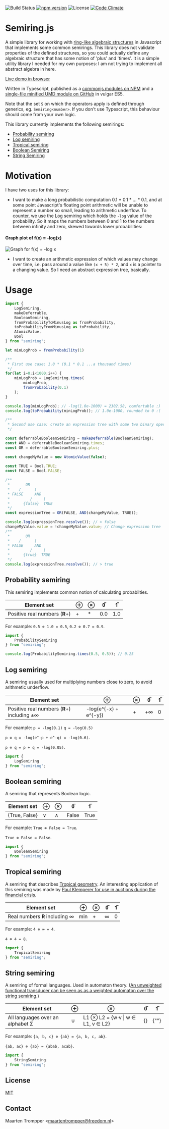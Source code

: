 ![Build Status](https://travis-ci.org/digitalheir/semiring-js.svg?branch=master)
[![npm version](https://badge.fury.io/js/semiring.svg)](https://www.npmjs.com/package/semiring)
![License](https://img.shields.io/npm/l/semiring.svg)
[![Code Climate](https://codeclimate.com/github/digitalheir/semiring-js/badges/gpa.svg)](https://codeclimate.com/github/digitalheir/bibliography-js)

# Semiring.js
A simple library for working with [ring-like algebraic structures](https://en.wikipedia.org/wiki/Semiring) in Javascript that implements some common semirings. This library does not validate properties of the defined structures, so you could actually define any algebraic structure that has some notion of 'plus' and 'times'. It is a simple utility library I needed for my own purposes: I am not trying to implement all abstract algebra in here.

[Live demo in browser](https://digitalheir.github.io/semiring-js)

Written in Typescript, published as a [commonjs modules on NPM](https://www.npmjs.com/package/semiring) and a [single-file minified UMD module on GitHub](https://github.com/digitalheir/semiring-js/releases) in vulgar ES5.

Note that the set `S` on which the operators apply is defined through generics, eg. `Semiring<number>`. If you don't use Typescript, this behaviour should come from your own logic.

This library currently implements the following semirings:

* [Probability semiring](#probability-semiring)
* [Log semiring](#log-semiring)
* [Tropical semiring](#tropical-semiring)
* [Boolean Semiring](#boolean-semiring)
* [String Semiring](#string-semiring)

# Motivation

I have two uses for this library:

* I want to make a long probabilistic computation 0.1 * 0.1 * ... * 0.1, and at some point Javascript's floating point arithmetic will be unable to represent a number so small, leading to arithmetic underflow. To counter, we use the Log semiring which holds the `-log` value of the probability. So it maps the numbers between 0 and 1 to the numbers between infinity and zero, skewed towards lower probabilities:
#### Graph plot of f(x) = -log(x)

![Graph for f(x) = -log x](https://user-images.githubusercontent.com/178797/200821928-991c99b7-572e-4322-9d58-13e412041e2a.png)

* I want to create an arithmetic expression of which values may change over time, i.e. pass around a value like `(x + 5) * 2`, and `x` is a pointer to a changing value. So I need an abstract expression tree, basically.

# Usage
````js
import {
    LogSemiring,
    makeDeferrable,
    BooleanSemiring,
    fromProbabilityToMinusLog as fromProbability,
    toProbabilityFromMinusLog as toProbability,
    AtomicValue,
    Bool
} from "semiring";

let minLogProb = fromProbability(1)

/**
 * First use case: 1.0 * (0.1 * 0.1 ...a thousand times)
 */
for(let i=0;i<1000;i++) {
    minLogProb = LogSemiring.times(
        minLogProb,
        fromProbability(0.1)
    );
}

console.log(minLogProb); // -log(1.0e-1000) = 2302.58, comfortable :)
console.log(toProbability(minLogProb)); // 1.0e-1000, rounded to 0 :(

/**
 * Second use case: create an expression tree with some two binary operators
 */

const deferrableBooleanSemiring = makeDeferrable(BooleanSemiring);
const AND = deferrableBooleanSemiring.times;
const OR = deferrableBooleanSemiring.plus;

const changeMyValue = new AtomicValue(false);
 
const TRUE = Bool.TRUE;
const FALSE = Bool.FALSE;

/**
 *       OR
 *    /      \
 * FALSE     AND
 *         /     \
 *      {false}  TRUE
 */
const expressionTree = OR(FALSE, AND(changeMyValue, TRUE));

console.log(expressionTree.resolve()); // > false
changeMyValue.value = !changeMyValue.value; // Change expression tree
/**
 *       OR
 *    /      \
 * FALSE     AND
 *         /     \
 *      {true}  TRUE
 */
console.log(expressionTree.resolve()); // > true

````

## Probability semiring
This semiring implements common notion of calculating probabilties.

|Element set|⊕|⊗|0̅|1̅|
|---|---|---|---|---|
|Positive real numbers (**R**+)|+|*|0.0|1.0|

For example: `0.5 ⊗ 1.0 = 0.5`, `0.2 ⊕ 0.7 = 0.9`.

````js
import {
    ProbabilitySemiring
} from "semiring";

console.log(ProbabilitySemiring.times(0.5, 0.5)); // 0.25
````

## Log semiring
A semiring usually used for multiplying numbers close to zero, to avoid arithmetic underflow.

|Element set|⊕|⊗|0̅|1̅|
|---|---|---|---|---|
|Positive real numbers (**R**+) including ±∞|-log(e^{-x} + e^{-y})|+|+∞|0|


For example: 
`p = -log(0.1)`
`q = -log(0.5)`

`p ⊕ q = -log(e^-p + e^-q) = -log(0.6)`.

`p ⊕ q = p + q = -log(0.05)`.

````js
import {
    LogSemiring
} from "semiring";

````

## Boolean semiring
A semiring that represents Boolean logic.

|Element set|⊕|⊗|0̅|1̅|
|---|---|---|---|---|
|{True, False}|∨|∧|False|True|


For example: 
`True ⊕ False = True`.

`True ⊗ False = False`.

````js
import {
    BooleanSemiring
} from "semiring";

````

## Tropical semiring
A semiring that describes [Tropical geometry](https://en.wikipedia.org/wiki/Tropical_geometry). An interesting application of this semiring was made by [Paul Klemperer for use in auctions during the financial crisis](https://www.theguardian.com/science/video/2013/jul/12/geometry-banking-crisis-video).

|Element set|⊕|⊗|0̅|1̅|
|---|---|---|---|---|
|Real numbers **R** including ∞|min|+|∞|0|

For example: 
`4 ⊕ ∞ = 4`.

`4 ⊗ 4 = 8`.

````js
import {
    TropicalSemiring
} from "semiring";

````

## String semiring
A semiring of formal languages. Used in automaton theory. ([An unweighted functional transducer can be seen as as a weighted automaton over the string semiring.](http://www.openfst.org/twiki/pub/FST/FstHltTutorial/tutorial_part1.pdf))

|Element set|⊕|⊗|0̅|1̅|
|---|---|---|---|---|
|All languages over an alphabet Σ|∪|L1 ⊗ L2 = {w⋅v \| w ∈ L1, v ∈ L2}|{}|{""}|

For example: 
`{a, b, c} ⊕ {ab} = {a, b, c, ab}`.

`{ab, ac} ⊗ {ab} = {abab, acab}`.

````js
import {
    StringSemiring
} from "semiring";

````

## License
[MIT](https://github.com/digitalheir/semiring-js/blob/master/LICENSE)

## Contact
Maarten Trompper <<maartentrompper@freedom.nl>>
